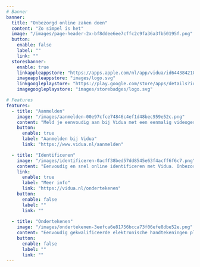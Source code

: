 ```yaml
---
# Banner
banner:
  title: "Onbezorgd online zaken doen"
  content: "Zo simpel is het"
  image: "/images/page-header-2x-bf8ddee6ee7cffc2c9fa36a3fb50195f.png"
  button:
    enable: false
    label: ""
    link: ""
  storesbanner:
    enable: true
    linkappleappstore: "https://apps.apple.com/nl/app/vidua/id6443842104"
    imageappleappstore: "images/logo.svg"
    linkgoogleplaystore: "https://play.google.com/store/apps/details?id=nl.vidua.wallet"
    imagegoogleplaystore: "images/storebadges/logo.svg"

# Features
features:
  - title: "Aanmelden"
    image: "/images/aanmelden-00e97cfce74846c4ef1d48bec959e52c.png"
    content: "Meld je eenvoudig aan bij Vidua met een eenmalig videogesprek. Je laat je paspoort of ID-kaart zien tijdens je aanmelding. Daarna kan je gebruikmaken van de Vidua diensten."
    button:
      enable: true
      label: "Aanmelden bij Vidua"
      link: "https://www.vidua.nl/aanmelden"

  - title: "Identificeren"
    image: "/images/identificeren-0acff38bed57dd8545e63f4acff6f6c7.png"
    content: "Eenvoudig en snel online identificeren met Vidua. Onbezorgd en veilig je gegevens delen met aangesloten partijen. Een kopie van je paspoort sturen is niet meer nodig."
    link:
      enable: true
      label: "Meer info"
      link: "https://vidua.nl/ondertekenen"
    button:
      enable: false
      label: ""
      link: ""
  
  - title: "Ondertekenen"
    image: "/images/ondertekenen-3eefca6e81756bcca73f06efe8dbe52e.png"
    content: "Eenvoudig gekwalificeerde elektronische handtekeningen plaatsen onder documenten. Printen, tekenen, scannen en opsturen hoeft voortaan niet meer. Zo simpel is het."
    button:
      enable: false
      label: ""
      link: ""
---
```

